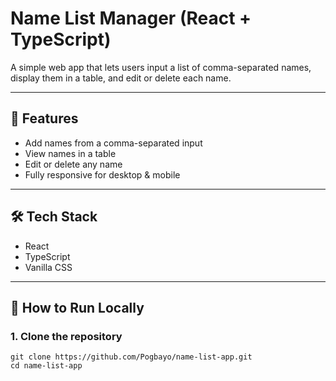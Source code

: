 # Name List Manager (React + TypeScript)

A simple web app that lets users input a list of comma-separated names, display them in a table, and edit or delete each name.

---

## 🚀 Features

- Add names from a comma-separated input
- View names in a table
- Edit or delete any name
- Fully responsive for desktop & mobile

---

## 🛠️ Tech Stack

- React
- TypeScript
- Vanilla CSS

---

## 🔧 How to Run Locally

### 1. Clone the repository

```
git clone https://github.com/Pogbayo/name-list-app.git
cd name-list-app
```
